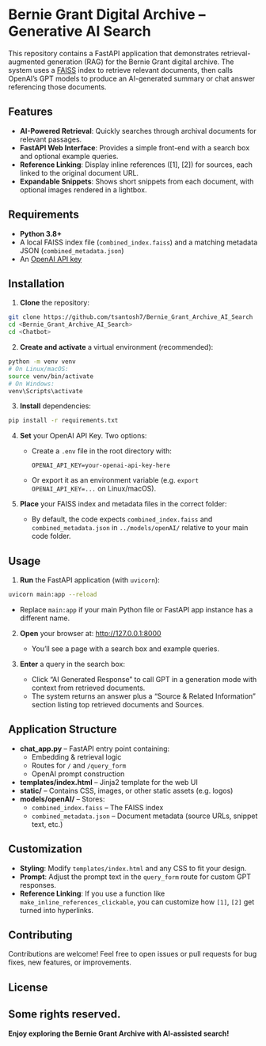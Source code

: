 # Bernie Grant Digital Archive – Generative AI Search

This repository contains a FastAPI application that demonstrates retrieval-augmented generation (RAG) for the Bernie Grant digital archive. The system uses a [FAISS](https://github.com/facebookresearch/faiss) index to retrieve relevant documents, then calls OpenAI’s GPT models to produce an AI-generated summary or chat answer referencing those documents.

## Features

- **AI-Powered Retrieval**: Quickly searches through archival documents for relevant passages.
- **FastAPI Web Interface**: Provides a simple front-end with a search box and optional example queries.
- **Reference Linking**: Display inline references ([1], [2]) for sources, each linked to the original document URL.
- **Expandable Snippets**: Shows short snippets from each document, with optional images rendered in a lightbox.

## Requirements

- **Python 3.8+**
- A local FAISS index file (`combined_index.faiss`) and a matching metadata JSON (`combined_metadata.json`)
- An [OpenAI API key](https://platform.openai.com/account/api-keys)

## Installation

1. **Clone** the repository:
```bash
git clone https://github.com/tsantosh7/Bernie_Grant_Archive_AI_Search
cd <Bernie_Grant_Archive_AI_Search>
cd <Chatbot>
```

2. **Create and activate** a virtual environment (recommended):
```bash
python -m venv venv
# On Linux/macOS:
source venv/bin/activate
# On Windows:
venv\Scripts\activate
```

3. **Install** dependencies:
```bash
pip install -r requirements.txt
```

4. **Set** your OpenAI API Key. Two options:
   - Create a `.env` file in the root directory with:
     ```
     OPENAI_API_KEY=your-openai-api-key-here
     ```
   - Or export it as an environment variable (e.g. `export OPENAI_API_KEY=...` on Linux/macOS).

5. **Place** your FAISS index and metadata files in the correct folder:
   - By default, the code expects `combined_index.faiss` and `combined_metadata.json` in `../models/openAI/` relative to your main code folder.

## Usage

1. **Run** the FastAPI application (with `uvicorn`):
```bash
uvicorn main:app --reload
```
   - Replace `main:app` if your main Python file or FastAPI app instance has a different name.

2. **Open** your browser at: http://127.0.0.1:8000

   - You’ll see a page with a search box and example queries.

3. **Enter** a query in the search box:
   - Click “AI Generated Response” to call GPT in a generation mode with context from retrieved documents.
   - The system returns an answer plus a “Source & Related Information” section listing top retrieved documents and Sources.

## Application Structure

- **chat_app.py** – FastAPI entry point containing:
  - Embedding & retrieval logic
  - Routes for `/` and `/query_form`
  - OpenAI prompt construction
- **templates/index.html** – Jinja2 template for the web UI
- **static/** – Contains CSS, images, or other static assets (e.g. logos)
- **models/openAI/** – Stores:
  - `combined_index.faiss` – The FAISS index
  - `combined_metadata.json` – Document metadata (source URLs, snippet text, etc.)

## Customization

- **Styling**: Modify `templates/index.html` and any CSS to fit your design.
- **Prompt**: Adjust the prompt text in the `query_form` route for custom GPT responses.
- **Reference Linking**: If you use a function like `make_inline_references_clickable`, you can customize how `[1]`, `[2]` get turned into hyperlinks.

## Contributing

Contributions are welcome! Feel free to open issues or pull requests for bug fixes, new features, or improvements.

## License

Some rights reserved.
---

**Enjoy exploring the Bernie Grant Archive with AI-assisted search!**

